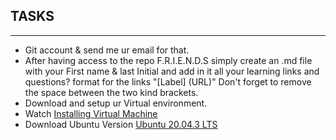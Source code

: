 ## TASKS
---
- Git account & send me ur email for that.
- After having access to the repo F.R.I.E.N.D.S simply create an .md file with your First name & last Initial and add in it all your learning links and questions? 
format for the links "[Label] (URL)" Don't forget to remove the space between the two kind brackets.
- Download and setup ur Virtual environment.
- Watch [Installing Virtual Machine](https://www.youtube.com/watch?v=x5MhydijWmc)
- Download Ubuntu Version [Ubuntu 20.04.3 LTS](https://ubuntu.com/download/desktop)

